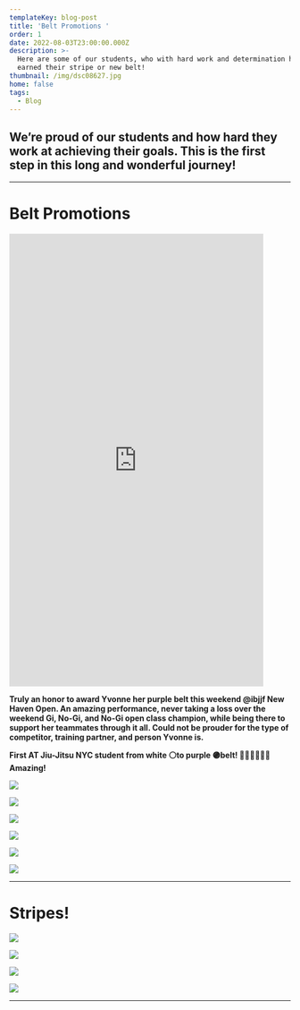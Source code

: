 ```yaml
---
templateKey: blog-post
title: 'Belt Promotions '
order: 1
date: 2022-08-03T23:00:00.000Z
description: >-
  Here are some of our students, who with hard work and determination have
  earned their stripe or new belt!
thumbnail: /img/dsc08627.jpg
home: false
tags:
  - Blog
---
```

## **We’re proud of our students and how hard they work at achieving their goals. This is the first step in this long and wonderful journey!**

- - -

# **Belt Promotions**

<iframe width="455" height="809" src="https://www.youtube.com/embed/CgAuLe2gxmQ" title="Yvonne Purple Belt Promotion" frameborder="0" allow="accelerometer; autoplay; clipboard-write; encrypted-media; gyroscope; picture-in-picture" allowfullscreen></iframe>

<bh>

**Truly an honor to award Yvonne her purple belt this weekend @ibjjf New Haven Open. An amazing performance, never taking a loss over the weekend Gi, No-Gi, and No-Gi open class champion, while being there to support her teammates through it all. Could not be prouder for the type of competitor, training partner, and person Yvonne is.** 

**First AT Jiu-Jitsu NYC student from white ⚪to purple 🟣belt! 👏🏾👏🏾👏🏾 Amazing!**

![](/img/20220814_174133.jpg)

![](/img/dsc08502.jpg)

![](/img/dsc08512.jpg)

![](/img/dsc08590.jpg)

![](/img/dsc08496.jpg)

![](/img/dsc03456.jpg)

- - -

# Stripes!

![](/img/img-1238.jpg)

![](/img/dsc08456.jpg)

![](/img/dsc08448.jpg)

![](/img/dsc08464.jpg)

- - -
